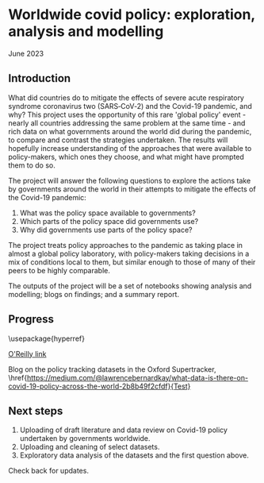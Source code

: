 Worldwide covid policy: exploration, analysis and modelling
==============================

June 2023

Introduction
------------ 
What did countries do to mitigate the effects of severe acute respiratory syndrome coronavirus two (SARS‑CoV‑2) and the Covid-19 pandemic, and why? This project uses the opportunity of this rare 'global policy' event - nearly all countries addressing the same problem at the same time - and rich data on what governments around the world did during the pandemic, to compare and contrast the strategies undertaken. The results will hopefully increase understanding of the approaches that were available to policy-makers, which ones they choose, and what might have prompted them to do so.   

The project will answer the following questions to explore the actions take by governments around the world in their attempts to mitigate the effects of the Covid-19 pandemic:

1) What was the policy space available to governments?
2) Which parts of the policy space did governments use? 
3) Why did governments use parts of the policy space?   

The project treats policy approaches to the pandemic as taking place in almost a global policy laboratory, with policy-makers taking decisions in a mix of conditions local to them, but similar enough to those of many of their peers to be highly comparable. 

The outputs of the project will be a set of notebooks showing analysis and modelling; blogs on findings; and a summary report. 

Progress
------------ 

\usepackage{hyperref}

[O'Reilly link](https://www.oreilly.com/library/view/generative-deep-learning/9781098134174/)

Blog on the policy tracking datasets in the Oxford Supertracker, \href{https://medium.com/@lawrencebernardkay/what-data-is-there-on-covid-19-policy-across-the-world-2b8b49f2cfdf}{Test}

Next steps
------------

1) Uploading of draft literature and data review on Covid-19 policy undertaken by governments worldwide.   
2) Uploading and cleaning of select datasets. 
3) Exploratory data analysis of the datasets and the first question above. 

Check back for updates. 

